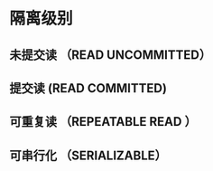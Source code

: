# 隔离级别

## 未提交读 （READ UNCOMMITTED）

## 提交读 (READ COMMITTED)

## 可重复读 （REPEATABLE READ ）

## 可串行化 （SERIALIZABLE）